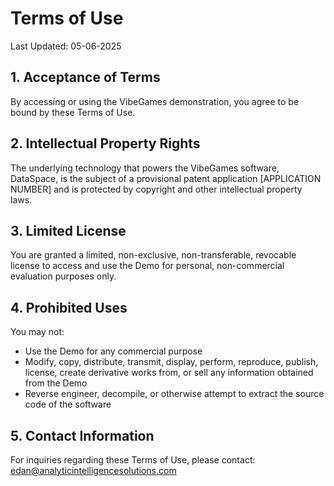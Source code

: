 # Terms of Use

Last Updated: 05-06-2025

## 1. Acceptance of Terms

By accessing or using the VibeGames demonstration, you agree to be bound by these Terms of Use.

## 2. Intellectual Property Rights

The underlying technology that powers the VibeGames software, DataSpace, is the subject of a provisional patent application [APPLICATION NUMBER] and is protected by copyright and other intellectual property laws. 

## 3. Limited License

You are granted a limited, non-exclusive, non-transferable, revocable license to access and use the Demo for personal, non-commercial evaluation purposes only.

## 4. Prohibited Uses

You may not:
- Use the Demo for any commercial purpose
- Modify, copy, distribute, transmit, display, perform, reproduce, publish, license, create derivative works from, or sell any information obtained from the Demo
- Reverse engineer, decompile, or otherwise attempt to extract the source code of the software

## 5. Contact Information

For inquiries regarding these Terms of Use, please contact:
edan@analyticintelligencesolutions.com